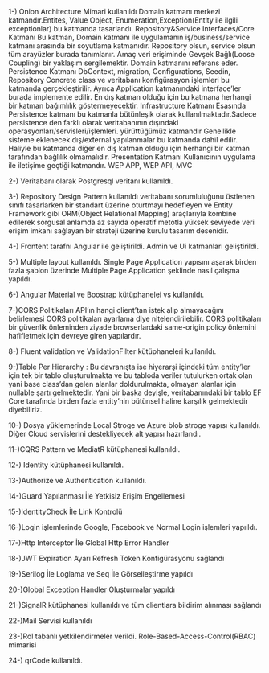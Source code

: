 1-) Onion Architecture Mimari kullanıldı 
Domain katmanı merkezi katmandır.Entites, Value Object, Enumeration,Exception(Entity ile ilgili exceptionlar) bu katmanda tasarlandı.
Repository&Service Interfaces/Core Katmanı
Bu katman, Domain katmanı ile uygulamanın iş/business/service katmanı arasında bir soyutlama katmanıdır. Repository olsun, service olsun tüm arayüzler burada tanımlanır. Amaç veri erişiminde Gevşek Bağlı(Loose Coupling) bir yaklaşım sergilemektir. Domain katmanını referans eder.
Persistence Katmanı
DbContext, migration, Configurations, Seedin, Repository Concrete class ve veritabanı konfigürasyon işlemleri bu katmanda gerçekleştirilir. Ayrıca Application katmanındaki interface’ler burada implemente edilir. En dış katman olduğu için bu katmana herhangi bir katman bağımlılık göstermeyecektir.
Infrastructure Katmanı
Esasında Persistence katmanı bu katmanla bütünleşik olarak kullanılmaktadır.Sadece persistence den farklı olarak veritabanının dışındaki operasyonları/servisleri/işlemleri. yürüttüğümüz katmandır Genellikle sisteme eklenecek dış/external yapılanmalar bu katmanda dahil edilir. Haliyle bu katmanda diğer en dış katman olduğu için herhangi bir katman tarafından bağlılık olmamalıdır.
Presentation Katmanı
Kullanıcının uygulama ile iletişime geçtiği katmandır. WEP APP, WEP API, MVC

2-) Veritabanı olarak Postgresql veritanı kullanıldı.

3-) Repository Design Pattern kullanıldı veritabanı sorumluluğunu üstlenen sınıfı tasarlarken bir standart üzerine oturtmayı hedefleyen ve Entity Framework gibi ORM(Object Relational Mapping) araçlarıyla kombine edilerek sorgusal anlamda az sayıda operatif metotla yüksek seviyede veri erişim imkanı sağlayan bir strateji üzerine kurulu tasarım desenidir.

4-) Frontent tarafnı Angular ile geliştirildi. Admin ve Ui katmanları geliştirildi.

5-) Multiple layout kullanıldı. Single Page Application yapısını aşarak birden fazla şablon üzerinde Multiple Page Application şeklinde nasıl çalışma yapıldı.

6-) Angular Material ve Boostrap kütüphanelei vs kullanıldı.

7-)CORS Politikaları API’ın hangi client’tan istek alıp almayacağını belirlemesi CORS politikaları ayarlama diye nitelendirilebilir. CORS politikaları bir güvenlik önleminden ziyade browserlardaki same-origin policy önlemini hafifletmek için devreye giren yapılardır.

8-) Fluent validation ve ValidationFilter kütüphaneleri kullanıldı.

9-)Table Per Hierarchy : Bu davranışta ise hiyerarşi içindeki tüm entity’ler için tek bir tablo oluşturulmakta ve bu tabloda veriler tutulurken ortak olan yani base class’dan gelen alanlar doldurulmakta, olmayan alanlar için nullable şartı gelmektedir. Yani bir başka deyişle, veritabanındaki bir tablo EF Core tarafında birden fazla entity’nin bütünsel haline karşılık gelmektedir diyebiliriz.

10-) Dosya yüklemerinde Local Stroge ve Azure blob stroge  yapısı kullanıldı. Diğer Cloud servislerini destekliyecek alt yapısı hazırlandı.

11-)CQRS Pattern ve MediatR kütüphanesi kullanıldı.

12-) Identity kütüphanesi kullanıldı.

13-)Authorize ve Authentication kullanıldı.

14-)Guard Yapılanması İle Yetkisiz Erişim Engellemesi

15-)IdentityCheck İle Link Kontrolü

16-)Login işlemlerinde Google, Facebook ve Normal Login işlemleri yapııldı.

17-)Http Interceptor İle Global Http Error Handler

18-)JWT Expiration Ayarı Refresh Token Konfigürasyonu sağlandı

19-)Serilog İle Loglama ve Seq İle Görselleştirme yapıldı

20-)Global Exception Handler Oluşturmalar yapıldı

21-)SignalR kütüphanesi kullanıldı ve tüm clientlara bildirim alınması sağlandı

22-)Mail Servisi kullanıldı

23-)Rol tabanlı yetkilendirmeler verildi. Role-Based-Access-Control(RBAC) mimarisi 

24-) qrCode kullanıldı.

